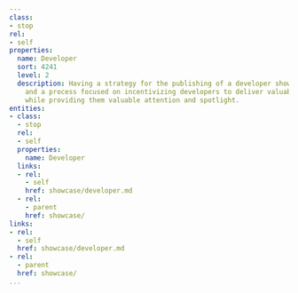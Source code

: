 ```yaml
---
class:
- stop
rel:
- self
properties:
  name: Developer
  sort: 4241
  level: 2
  description: Having a strategy for the publishing of a developer showcase directory,
    and a process focused on incentivizing developers to deliver valuable integrations,
    while providing them valuable attention and spotlight.
entities:
- class:
  - stop
  rel:
  - self
  properties:
    name: Developer
  links:
  - rel:
    - self
    href: showcase/developer.md
  - rel:
    - parent
    href: showcase/
links:
- rel:
  - self
  href: showcase/developer.md
- rel:
  - parent
  href: showcase/
...
```

